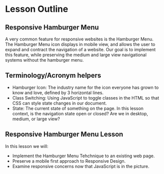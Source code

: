 # Lesson Outline

## Responsive Hamburger Menu
A very common feature for responsive websites is the Hamburger Menu. The Hamburger Menu icon displays in mobile view, and allows the user to expand and contract the navigation of a website. Our goal is to implement this feature, while preserving the medium and large view navigational systems without the hamburger menu.

## Terminology/Acronym helpers
* Hamburger Icon: The industry name for the icon everyone has grown to know and love, defined by 3 horizontal lines.
* Class Switching: Using JavaScript to toggle classes in the HTML so that CSS can style state changes in our document.
* State: The current state of something on the page. In this lesson context, is the navigation state open or closed? Are we in desktop, medium, or large view?

## Responsive Hamburger Menu Lesson
In this lesson we will:
* Implement the Hamburger Menu Tehchnique to an existing web page.
* Preserve a mobile first approach to Responsive Design.
* Examine responsive concerns now that JavaScript is in the picture.

